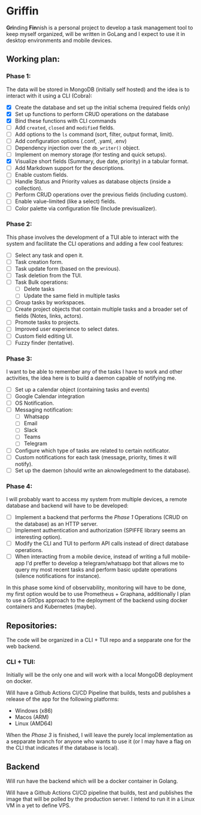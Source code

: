 # Griffin
**Gri**nding **Fin**nish is a personal project to develop a task management tool to keep myself organized, will be written in GoLang and I expect to use it in desktop environments and mobile devices.

## Working plan:

### Phase 1:
The data will be stored in MongoDB (initially self hosted) and the idea is to interact with it using a CLI (Cobra):

- [X] Create the database and set up the initial schema (required fields only)
- [X] Set up functions to perform CRUD operations on the database
- [X] Bind these functions with CLI commands
- [ ] Add `created`, `closed` and `modified` fields.
- [ ] Add options to the `ls` command (sort, filter, output format, limit).
- [ ] Add configuration options (.conf, .yaml, .env)
- [ ] Dependency injection over the `db_writer()` object.
- [ ] Implement on memory storage (for testing and quick setups).
- [X] Visualize short fields (Summary, due date, priority) in a tabular format.
- [ ] Add Markdown support for the descriptions.
- [ ] Enable custom fields.
- [ ] Handle Status and Priority values as database objects (inside a collection).
- [ ] Perform CRUD operations over the previous fields (including custom).
- [ ] Enable value-limited (like a select) fields.
- [ ] Color palette via configuration file (Include previsualizer).

### Phase 2:
This phase involves the development of a TUI able to interact with the system and facilitate the CLI operations and adding a few cool features:
- [ ] Select any task and open it.
- [ ] Task creation form.
- [ ] Task update form (based on the previous).
- [ ] Task deletion from the TUI.
- [ ] Task Bulk operations:
    - [ ] Delete tasks
    - [ ] Update the same field in multiple tasks
- [ ] Group tasks by workspaces.
- [ ] Create project objects that contain multiple tasks and a broader set of fields (Notes, links, actors).
- [ ] Promote tasks to projects.
- [ ] Improved user experience to select dates.
- [ ] Custom field editing UI.
- [ ] Fuzzy finder (tentative).

### Phase 3:
I want to be able to remember any of the tasks I have to work and other activities, the idea here is to build a daemon capable of notifying me.
- [ ] Set up a calendar object (containing tasks and events)
- [ ] Google Calendar integration
- [ ] OS Notification.
- [ ] Messaging notification:
    - [ ] Whatsapp
    - [ ] Email
    - [ ] Slack
    - [ ] Teams
    - [ ] Telegram
- [ ] Configure which type of tasks are related to certain notificator.
- [ ] Custom notifications for each task (message, priority, times it will notify).
- [ ] Set up the daemon (should write an aknowlegedment to the database).

### Phase 4:
I will probably want to access my system from multiple devices, a remote database and backend will have to be developed:
- [ ] Implement a backend that performs the *Phase 1* Operations (CRUD on the database) as an HTTP server.
- [ ] Implement authentication and authorization (SPIFFE library seems an interesting option).
- [ ] Modify the CLI and TUI to perform API calls instead of direct database operations.
- [ ] When interacting from a mobile device, instead of writing a full mobile-app I'd preffer to develop a telegram/whatsapp bot that allows me to query my most recent tasks and perform basic update operations (silence notifications for instance).

In this phase some kind of observability, monitoring will have to be done, my first option would be to use Prometheus + Graphana, additionally I plan to use a GitOps approach to the deployment of the backend using docker containers and Kubernetes (maybe).

## Repositories:
The code will be organized in a CLI + TUI repo and a sepparate one for the web backend.

### CLI + TUI:
Initially will be the only one and will work with a local MongoDB deployment on docker.

Will have a Github Actions CI/CD Pipeline that builds, tests and publishes a release of the app for the following platforms:
* Windows (x86)
* Macos (ARM)
* Linux (AMD64)

When the *Phase 3* is finished, I will leave the purely local implementation as a sepparate branch for anyone who wants to use it (or I may have a flag on the CLI that indicates if the database is local).

## Backend
Will run have the backend which will be a docker container in Golang.

Will have a Github Actions CI/CD pipeline that builds, test and publishes the image that will be polled by the production server. I intend to run it in a Linux VM in a yet to define VPS.
